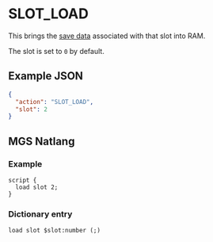 # SLOT_LOAD

This brings the [save data](../variables#save_data) associated with that slot into RAM.

The slot is set to `0` by default.

## Example JSON

```json
{
  "action": "SLOT_LOAD",
  "slot": 2
}
```

## MGS Natlang

### Example

```mgs
script {
  load slot 2;
}
```

### Dictionary entry

```
load slot $slot:number (;)
```
